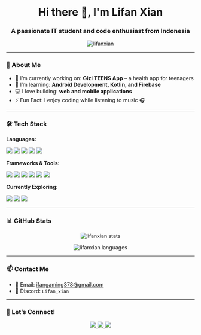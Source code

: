 <!-- README Profile GitHub -->

<h1 align="center">Hi there 👋, I'm Lifan Xian</h1>
<h3 align="center">A passionate IT student and code enthusiast from Indonesia</h3>

<p align="center">
  <img src="https://komarev.com/ghpvc/?username=lifanxian&label=Profile%20views&color=0e75b6&style=flat" alt="lifanxian" />
</p>

---

### 🧠 About Me
- 🔭 I’m currently working on: **Gizi TEENS App** – a health app for teenagers  
- 🌱 I’m learning: **Android Development, Kotlin, and Firebase**  
- 💻 I love building: **web and mobile applications**  
- ⚡ Fun Fact: I enjoy coding while listening to music 🎧  

---

### 🛠️ Tech Stack

**Languages:**  
<p>
  <img src="https://img.shields.io/badge/Kotlin-7F52FF?style=flat&logo=kotlin&logoColor=white" />
  <img src="https://img.shields.io/badge/PHP-777BB4?style=flat&logo=php&logoColor=white" />
  <img src="https://img.shields.io/badge/JavaScript-F7DF1E?style=flat&logo=javascript&logoColor=black" />
  <img src="https://img.shields.io/badge/HTML5-E34F26?style=flat&logo=html5&logoColor=white" />
  <img src="https://img.shields.io/badge/CSS3-1572B6?style=flat&logo=css3&logoColor=white" />
</p>

**Frameworks & Tools:**  
<p>
  <img src="https://img.shields.io/badge/Android%20Studio-3DDC84?style=flat&logo=android-studio&logoColor=white" />
  <img src="https://img.shields.io/badge/Firebase-FFCA28?style=flat&logo=firebase&logoColor=black" />
  <img src="https://img.shields.io/badge/SQLite-003B57?style=flat&logo=sqlite&logoColor=white" />
  <img src="https://img.shields.io/badge/MySQL-4479A1?style=flat&logo=mysql&logoColor=white" />
  <img src="https://img.shields.io/badge/Bootstrap-7952B3?style=flat&logo=bootstrap&logoColor=white" />
  <img src="https://img.shields.io/badge/Git-F05032?style=flat&logo=git&logoColor=white" />
</p>

**Currently Exploring:**  
<p>
  <img src="https://img.shields.io/badge/Jetpack%20Compose-4285F4?style=flat&logo=jetpack-compose&logoColor=white" />
  <img src="https://img.shields.io/badge/Flutter-02569B?style=flat&logo=flutter&logoColor=white" />
  <img src="https://img.shields.io/badge/REST%20API-005571?style=flat" />
</p>

---

### 📊 GitHub Stats

<p align="center">
  <img src="https://github-readme-stats.vercel.app/api?username=lifanxian&show_icons=true&theme=radical" alt="lifanxian stats" />
</p>
<p align="center">
  <img src="https://github-readme-stats.vercel.app/api/top-langs/?username=lifanxian&layout=compact&theme=radical" alt="lifanxian languages" />
</p>

---

### 📫 Contact Me

- 📧 Email: [ifangaming378@gmail.com](mailto:ifangaming378@gmail.com)  
- 💬 Discord: `Lifan_xian`

---

### 🔗 Let’s Connect!
<p align="center">
  <a href="https://github.com/LifanXian" target="_blank">
    <img src="https://img.shields.io/badge/GitHub-100000?style=for-the-badge&logo=github&logoColor=white" />
  </a>
  <a href="mailto:ifangaming378@gmail.com" target="_blank">
    <img src="https://img.shields.io/badge/Email-D14836?style=for-the-badge&logo=gmail&logoColor=white" />
  </a>
  <a href="https://discord.com/users/Lifan_xian" target="_blank">
    <img src="https://img.shields.io/badge/Discord-7289DA?style=for-the-badge&logo=discord&logoColor=white" />
  </a>
</p>
